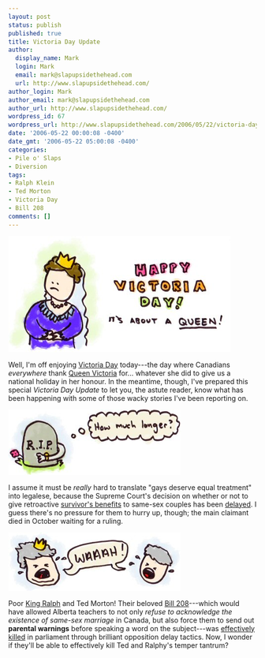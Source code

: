 ```yaml
---
layout: post
status: publish
published: true
title: Victoria Day Update
author:
  display_name: Mark
  login: Mark
  email: mark@slapupsidethehead.com
  url: http://www.slapupsidethehead.com/
author_login: Mark
author_email: mark@slapupsidethehead.com
author_url: http://www.slapupsidethehead.com/
wordpress_id: 67
wordpress_url: http://www.slapupsidethehead.com/2006/05/22/victoria-day-update/
date: '2006-05-22 00:00:08 -0400'
date_gmt: '2006-05-22 05:00:08 -0400'
categories:
- Pile o' Slaps
- Diversion
tags:
- Ralph Klein
- Ted Morton
- Victoria Day
- Bill 208
comments: []
---
```

![It's Queen Victoria!](/wp-content/media/2006/05/victoria_day.jpg)

Well, I'm off enjoying [Victoria Day](http://en.wikipedia.org/wiki/Victoria_Day "Because us gays love a good queen!") today---the day where Canadians _everywhere_ thank [Queen Victoria](http://en.wikipedia.org/wiki/Victoria_of_the_United_Kingdom "I really don't know much about her; but this is where you can learn") for... whatever she did to give us a national holiday in her honour. In the meantime, though, I've prepared this special _Victoria Day Update_ to let you, the astute reader, know what has been happening with some of those wacky stories I've been reporting on.

![Gotta wait a little longer...](/wp-content/media/2006/05/court_delay.jpg)

I assume it must be _really_ hard to translate "gays deserve equal treatment" into legalese, because the Supreme Court's decision on whether or not to give retroactive [survivor's benefits](http://www.slapupsidethehead.com/2006/05/15/pension-battle/ "Read about it, why not?") to same-sex couples has been [delayed](http://www.hamiltonspectator.com/NASApp/cs/ContentServer?pagename=hamilton/Layout/Article_Type1&c=Article&cid=1147816221752&call_pageid=1020420665036&col=1112101662670 "Gee whiz..."). I guess there's no pressure for them to hurry up, though; the main claimant died in October waiting for a ruling.

![The Crying Duo](/wp-content/media/2006/05/ralph_and_ted.jpg)

Poor [King Ralph](http://www.slapupsidethehead.com/2006/04/ralph-to-leave-throne/ "He's leaving his throne, apparently, eventually...") and Ted Morton! Their beloved [Bill 208](http://www.slapupsidethehead.com/2006/05/anti-gay-bill-targets-teachers/ "Click here, if you enjoy reading about annoying temper tantrums")---which would have allowed Alberta teachers to not only _refuse to acknowledge the existence of same-sex marriage_ in Canada, but also force them to send out **parental warnings** before speaking a word on the subject---was [effectively killed](http://www.ctv.ca/servlet/ArticleNews/story/CTVNews/20060508/klein_gays_060508/20060508?hub=Canada "Hooray for sanity!") in parliament through brilliant opposition delay tactics. Now, I wonder if they'll be able to effectively kill Ted and Ralphy's temper tantrum?

